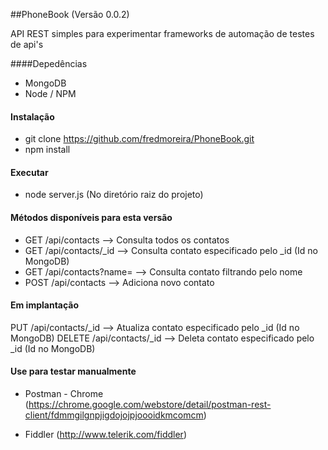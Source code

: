 ##PhoneBook (Versão 0.0.2)

API REST simples para experimentar frameworks de automação de testes de api's

####Depedências

* MongoDB
* Node / NPM

#### Instalação
* git clone https://github.com/fredmoreira/PhoneBook.git
* npm install

#### Executar

* node server.js (No diretório raiz do projeto)

#### Métodos disponíveis para esta versão

* GET 	/api/contacts 		 --> Consulta todos os contatos
* GET 	/api/contacts/_id    --> Consulta contato especificado pelo _id (Id no MongoDB)
* GET	/api/contacts?name=  --> Consulta contato filtrando pelo nome
* POST 	/api/contacts 		 --> Adiciona novo contato

#### Em implantação
PUT 	/api/contacts/_id	 --> Atualiza contato especificado pelo _id (Id no MongoDB)
DELETE 	/api/contacts/_id	--> Deleta contato especificado pelo _id (Id no MongoDB)

#### Use para testar manualmente

* Postman - Chrome (https://chrome.google.com/webstore/detail/postman-rest-client/fdmmgilgnpjigdojojpjoooidkmcomcm)

* Fiddler (http://www.telerik.com/fiddler)
